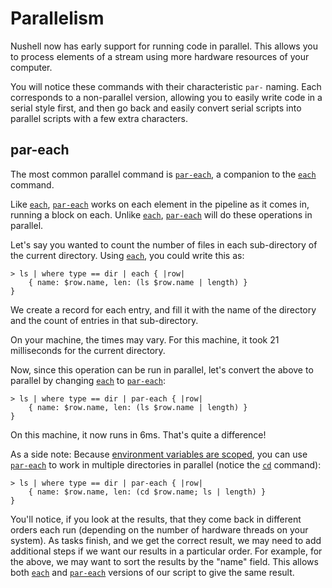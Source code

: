 # Parallelism

Nushell now has early support for running code in parallel. This allows you to process elements of a stream using more hardware resources of your computer.

You will notice these commands with their characteristic `par-` naming. Each corresponds to a non-parallel version, allowing you to easily write code in a serial style first, and then go back and easily convert serial scripts into parallel scripts with a few extra characters.

## par-each

The most common parallel command is [`par-each`](/commands/docs/par-each.md), a companion to the [`each`](/commands/docs/each.md) command.

Like [`each`](/commands/docs/each.md), [`par-each`](/commands/docs/par-each.md) works on each element in the pipeline as it comes in, running a block on each. Unlike [`each`](/commands/docs/each.md), [`par-each`](/commands/docs/par-each.md) will do these operations in parallel.

Let's say you wanted to count the number of files in each sub-directory of the current directory. Using [`each`](/commands/docs/each.md), you could write this as:

```nu
> ls | where type == dir | each { |row|
    { name: $row.name, len: (ls $row.name | length) }
}
```

We create a record for each entry, and fill it with the name of the directory and the count of entries in that sub-directory.

On your machine, the times may vary. For this machine, it took 21 milliseconds for the current directory.

Now, since this operation can be run in parallel, let's convert the above to parallel by changing [`each`](/commands/docs/each.md) to [`par-each`](/commands/docs/par-each.md):

```nu
> ls | where type == dir | par-each { |row|
    { name: $row.name, len: (ls $row.name | length) }
}
```

On this machine, it now runs in 6ms. That's quite a difference!

As a side note: Because [environment variables are scoped](environment.md#scoping), you can use [`par-each`](/commands/docs/par-each.md) to work in multiple directories in parallel (notice the [`cd`](/commands/docs/cd.md) command):

```nu
> ls | where type == dir | par-each { |row|
    { name: $row.name, len: (cd $row.name; ls | length) }
}
```

You'll notice, if you look at the results, that they come back in different orders each run (depending on the number of hardware threads on your system). As tasks finish, and we get the correct result, we may need to add additional steps if we want our results in a particular order. For example, for the above, we may want to sort the results by the "name" field. This allows both [`each`](/commands/docs/each.md) and [`par-each`](/commands/docs/par-each.md) versions of our script to give the same result.

